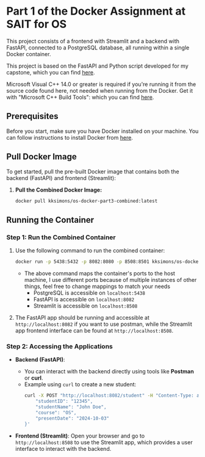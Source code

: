 # Part 1 of the Docker Assignment at SAIT for OS

This project consists of a frontend with Streamlit and a backend with FastAPI, connected to a PostgreSQL database, all running within a single Docker container.

This project is based on the FastAPI and Python script developed for my capstone, which you can find [here](https://github.com/kksimons/python-scheduler).

Microsoft Visual C++ 14.0 or greater is required if you're running it from the source code found here, not needed when running from the Docker. Get it with "Microsoft C++ Build Tools": which you can find [here](https://visualstudio.microsoft.com/visual-cpp-build-tools/).

## Prerequisites

Before you start, make sure you have Docker installed on your machine. You can follow instructions to install Docker from [here](https://docs.docker.com/get-docker/).

## Pull Docker Image

To get started, pull the pre-built Docker image that contains both the backend (FastAPI) and frontend (Streamlit):

1. **Pull the Combined Docker Image:**
    ```bash
    docker pull kksimons/os-docker-part3-combined:latest
    ```

## Running the Container

### Step 1: Run the Combined Container

1. Use the following command to run the combined container:
    ```bash
    docker run -p 5438:5432 -p 8082:8080 -p 8508:8501 kksimons/os-docker-part3-combined:latest
    ```
   - The above command maps the container's ports to the host machine, I use different ports because of multiple instances of other things, feel free to change mappings to match your needs
     - PostgreSQL is accessible on `localhost:5438`
     - FastAPI is accessible on `localhost:8082`
     - Streamlit is accessible on `localhost:8508`
     
2. The FastAPI app should be running and accessible at `http://localhost:8082` if you want to use postman, while the Streamlit app frontend interface can be found at `http://localhost:8508`.

### Step 2: Accessing the Applications

- **Backend (FastAPI)**:
   - You can interact with the backend directly using tools like **Postman** or **curl**.
   - Example using `curl` to create a new student:
     ```bash
     curl -X POST "http://localhost:8082/student" -H "Content-Type: application/json" -d '{
         "studentID": "12345",
         "studentName": "John Doe",
         "course": "OS",
         "presentDate": "2024-10-03"
     }'
     ```

- **Frontend (Streamlit)**: Open your browser and go to `http://localhost:8508` to use the Streamlit app, which provides a user interface to interact with the backend.
